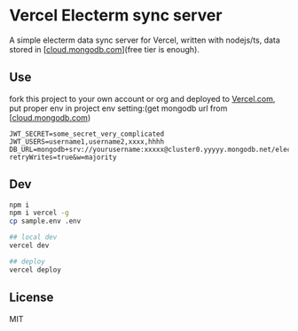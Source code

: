 # Vercel Electerm sync server

A simple electerm data sync server for Vercel, written with nodejs/ts, data stored in [[cloud.mongodb.com](https://cloud.mongodb.com/)](free tier is enough).

## Use

fork this project to your own account or org and deployed to [Vercel.com](https://Vercel.com), put proper env in project env setting:(get mongodb url from [[cloud.mongodb.com](https://cloud.mongodb.com/))

```env
JWT_SECRET=some_secret_very_complicated
JWT_USERS=username1,username2,xxxx,hhhh
DB_URL=mongodb+srv://yourusername:xxxxx@cluster0.yyyyy.mongodb.net/electerm_sync_custom_db_name?retryWrites=true&w=majority
```

## Dev

```bash
npm i
npm i vercel -g
cp sample.env .env

## local dev
vercel dev

## deploy
vercel deploy
```

## License

MIT
